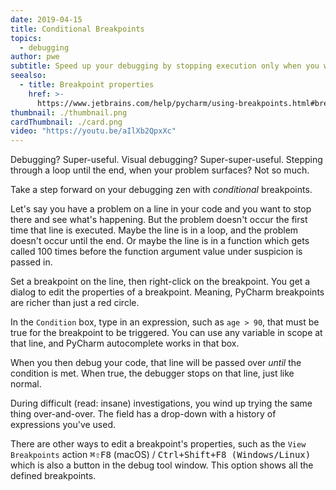 ```yaml
---
date: 2019-04-15
title: Conditional Breakpoints
topics:
  - debugging
author: pwe
subtitle: Speed up your debugging by stopping execution only when you want to.
seealso:
  - title: Breakpoint properties
    href: >-
      https://www.jetbrains.com/help/pycharm/using-breakpoints.html#breakpoint-properties
thumbnail: ./thumbnail.png
cardThumbnail: ./card.png
video: "https://youtu.be/aIlXb2QpxXc"
---
```


Debugging? Super-useful. Visual debugging? Super-super-useful. Stepping through a loop until the end, when your problem surfaces? Not so much.

Take a step forward on your debugging zen with _conditional_ breakpoints.

Let's say you have a problem on a line in your code and you want to stop there and see what's happening. But the problem doesn't occur the first time that line is executed. Maybe the line is in a loop, and the problem doesn't occur until the end. Or maybe the line is in a function which gets called 100 times before the function argument value under suspicion is passed in.

Set a breakpoint on the line, then right-click on the breakpoint. You get a dialog to edit the properties of a breakpoint. Meaning, PyCharm breakpoints are richer than just a red circle.

In the `Condition` box, type in an expression, such as `age > 90`, that must be true for the breakpoint to be triggered. You can use any variable in scope at that line, and PyCharm autocomplete works in that box.

When you then debug your code, that line will be passed over _until_ the condition is met. When true, the debugger stops on that line, just like normal.

During difficult (read: insane) investigations, you wind up trying the same thing over-and-over. The field has a drop-down with a history of expressions you've used.

There are other ways to edit a breakpoint's properties, such as the `View Breakpoints` action <kbd>⌘⇧F8</kbd> (macOS) / <kbd>Ctrl+Shift+F8 (Windows/Linux)</kbd> which is also a button in the debug tool window. This option shows all the defined breakpoints.
